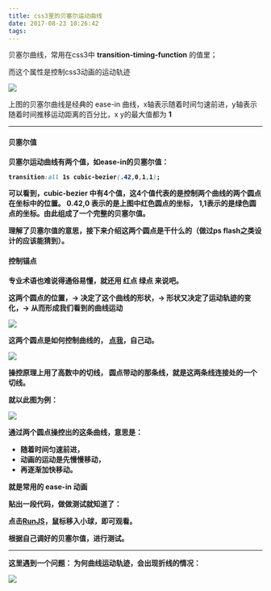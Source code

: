 ```yaml
---
title: css3里的贝塞尔运动曲线
date: 2017-08-23 10:26:42
tags:
---
```



贝塞尔曲线，常用在css3中 <b>transition-timing-function</b> 的值里；

而这个属性是控制css3动画的运动轨迹

![](https://ws2.sinaimg.cn/large/006tKfTcgy1fiteay7136j30iq0j2q3t.jpg)

上图的贝塞尔曲线是经典的 ease-in 曲线，x轴表示随着时间匀速前进，y轴表示随着时间推移运动距离的百分比，x y的最大值都为 <b>1<b>

---

#### 贝塞尔值

贝塞尔运动曲线有两个值，如ease-in的贝塞尔值：

```css
transition:all 1s cubic-bezier(.42,0,1,1);
```

可以看到，cubic-bezier 中有4个值，这4个值代表的是控制两个曲线的两个圆点在坐标中的位置。
0.42,0 表示的是上图中<b>红色圆点</b>的坐标， 1,1表示的是<b>绿色圆点</b>的坐标。由此组成了一个完整的贝塞尔值。

理解了贝塞尔值的意思，接下来介绍这两个圆点是干什么的（做过ps flash之类设计的应该能猜到）。


#### 控制锚点

专业术语也难说得通俗易懂，就还用 <b>红点 绿点</b> 来说吧。

这两个圆点的位置，-> 决定了这个曲线的形状，-> 形状又决定了运动轨迹的变化，-> 从而形成我们看到的曲线运动

![](https://ws3.sinaimg.cn/large/006tKfTcly1fitfdi3byzg308007wq2z.gif)

这两个圆点是如何控制曲线的， [点我](http://cubic-bezier.com/#.17,.67,.83,.67)，自己动。

![](https://ws2.sinaimg.cn/large/006tKfTcgy1fitn5avmhlg308x0cbwx1.gif)

操控原理上用了高数中的切线，
圆点带动的那条线，就是这两条线连接处的一个切线。

就以此图为例：

![](https://ws2.sinaimg.cn/large/006tKfTcgy1fiteay7136j30iq0j2q3t.jpg)

通过两个圆点操控出的这条曲线，意思是：
* 随着时间匀速前进，
* 动画的运动是先慢慢移动，
* 再逐渐加快移动。

就是常用的 ease-in 动画

贴出一段代码，做做测试就知道了：

点击[RunJS](http://runjs.cn/code/pjt4uto4)，鼠标移入小球，即可观看。

根据自己调好的贝塞尔值，进行测试。


---
这里遇到一个问题： 为何曲线运动轨迹，会出现折线的情况：

![](https://ws3.sinaimg.cn/large/006tKfTcgy1fitg4k3bvej30dc0ceglv.jpg)

